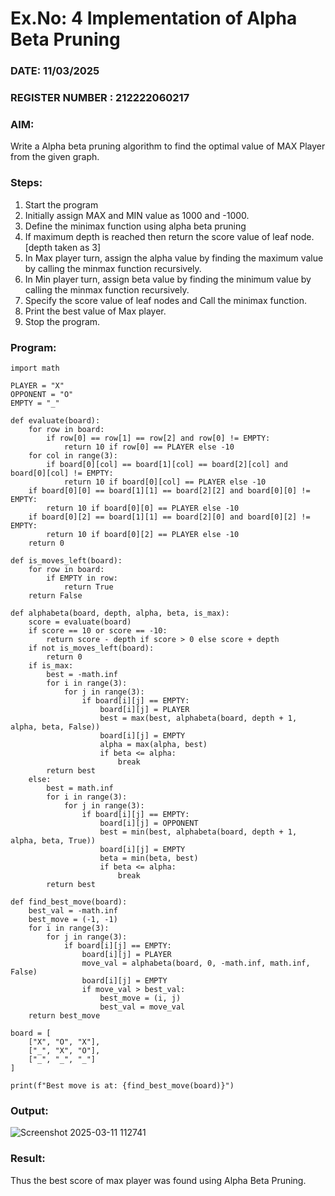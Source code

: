 # Ex.No: 4   Implementation of Alpha Beta Pruning 
### DATE: 11/03/2025                                                                  
### REGISTER NUMBER : 212222060217
### AIM: 
Write a Alpha beta pruning algorithm to find the optimal value of MAX Player from the given graph.
### Steps:
1. Start the program
2. Initially  assign MAX and MIN value as 1000 and -1000.
3.  Define the minimax function  using alpha beta pruning
4.  If maximum depth is reached then return the score value of leaf node. [depth taken as 3]
5.  In Max player turn, assign the alpha value by finding the maximum value by calling the minmax function recursively.
6.  In Min player turn, assign beta value by finding the minimum value by calling the minmax function recursively.
7.  Specify the score value of leaf nodes and Call the minimax function.
8.  Print the best value of Max player.
9.  Stop the program. 

### Program:
```
import math

PLAYER = "X"
OPPONENT = "O"
EMPTY = "_"

def evaluate(board):
    for row in board:
        if row[0] == row[1] == row[2] and row[0] != EMPTY:
            return 10 if row[0] == PLAYER else -10
    for col in range(3):
        if board[0][col] == board[1][col] == board[2][col] and board[0][col] != EMPTY:
            return 10 if board[0][col] == PLAYER else -10
    if board[0][0] == board[1][1] == board[2][2] and board[0][0] != EMPTY:
        return 10 if board[0][0] == PLAYER else -10
    if board[0][2] == board[1][1] == board[2][0] and board[0][2] != EMPTY:
        return 10 if board[0][2] == PLAYER else -10
    return 0

def is_moves_left(board):
    for row in board:
        if EMPTY in row:
            return True
    return False

def alphabeta(board, depth, alpha, beta, is_max):
    score = evaluate(board)
    if score == 10 or score == -10:
        return score - depth if score > 0 else score + depth
    if not is_moves_left(board):
        return 0
    if is_max:
        best = -math.inf
        for i in range(3):
            for j in range(3):
                if board[i][j] == EMPTY:
                    board[i][j] = PLAYER
                    best = max(best, alphabeta(board, depth + 1, alpha, beta, False))
                    board[i][j] = EMPTY
                    alpha = max(alpha, best)
                    if beta <= alpha:
                        break
        return best
    else:
        best = math.inf
        for i in range(3):
            for j in range(3):
                if board[i][j] == EMPTY:
                    board[i][j] = OPPONENT
                    best = min(best, alphabeta(board, depth + 1, alpha, beta, True))
                    board[i][j] = EMPTY
                    beta = min(beta, best)
                    if beta <= alpha:
                        break
        return best

def find_best_move(board):
    best_val = -math.inf
    best_move = (-1, -1)
    for i in range(3):
        for j in range(3):
            if board[i][j] == EMPTY:
                board[i][j] = PLAYER
                move_val = alphabeta(board, 0, -math.inf, math.inf, False)
                board[i][j] = EMPTY
                if move_val > best_val:
                    best_move = (i, j)
                    best_val = move_val
    return best_move

board = [
    ["X", "O", "X"],
    ["_", "X", "O"],
    ["_", "_", "_"]
]

print(f"Best move is at: {find_best_move(board)}")
```

### Output:
![Screenshot 2025-03-11 112741](https://github.com/user-attachments/assets/8986d826-5e2e-465a-b7da-c7f7a6b31990)



### Result:
Thus the best score of max player was found using Alpha Beta Pruning.
